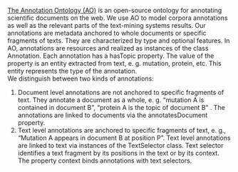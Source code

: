 [The Annotation Ontology (AO)](http://code.google.com/p/annotation-ontology/) is an open-source ontology for annotating scientific documents on the web. We use AO to model corpora annotations as well as the relevant parts of the text-mining systems results. Our annotations are metadata anchored to whole documents or specific fragments of texts. They are characterized by type and optional features. In AO, annotations are resources and realized as instances of the class Annotation. Each annotation has a hasTopic property. The value of the property is an entity extracted from text, e. g. mutation, protein, etc. This entity represents the type of the annotation.<br>
We distinguish between two kinds of annotations:<br>
<ol><li>Document level annotations are not anchored to specific fragments of text. They annotate a document as a whole, e. g. “mutation A is contained in document B”, “protein A is the topic of document B” . The annotations are linked to documents via the annotatesDocument property.<br>
</li><li>Text level annotations are anchored to specific fragments of text, e. g., “Mutation A appears in document B at position P”. Text level annotations are linked to text via instances of the TextSelector class. Text selector identifies a text fragment by its positions in the text or by its context. The property context binds annotations with text selectors.
